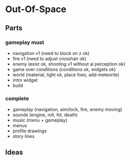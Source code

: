 # Out-Of-Space

## Parts

### gameplay must
- navigation v1 (need to block on z ok)
- fire v1 (need to adjust crosshair ok)
- enemy (exist ok, shooting v1 without ai perception ok)
- game over conditions (conditions ok, widgets ok)
- world (material, light ok, place foes, add meteorite)
- intro widget
- build

### complete
- gameplay (navigation, aim/lock, fire, enemy moving)
- sounds (engine, roll, hit, death)
- music (menu + gameplay)
- menus
- profile drawings
- story lines

## Ideas
